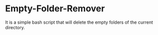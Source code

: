 # Empty-Folder-Remover
It is a simple bash script that will delete the empty folders of the current directory.
